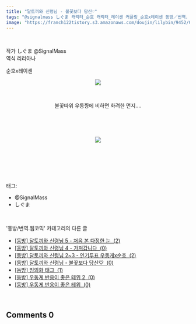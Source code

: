 ```yaml
---
title: "달토끼와 신령님 - 불꽃보다 당신♡"
tags: "@signalmass しぐま 캐릭터_순호 캐릭터_레이센 커플링_순호x레이센 동방／번역．웹코믹"
image: "https://franch122tistory.s3.amazonaws.com/doujin/lilybin/9452/001.jpg"
---
```

<div class="article">
<div class="area_view">
<p><br/></p><p>작가 しぐま @SignalMass<br/>역식 리리아나</p><p>순호x레이센</p><p style="text-align: center;"><span class="imageblock" style="display: inline-block; width: 100%; text-align: center; height: auto; max-width: 100%;"><img src="{{ site.imgserver8 }}/lilybin/9452/001.jpg"/></span></p><p style="text-align: center;"><br/></p><p style="text-align: center;">불꽃따위 우동쨩에 비하면 화려한 먼지....</p><p><br/></p><p><br/></p><p style="text-align: center; clear: none; float: none;"><span class="imageblock" style="display: inline-block; width: 100%; height: auto; max-width: 100%;"><img src="{{ site.imgserver8 }}/lilybin/9452/002.jpg"/></span></p><p style="text-align: center; clear: none; float: none;"><br/></p><p><br/></p>
</div></div><br/>
<div class="tagTrail">
<p>태그: </p>
<ul>
<li>@SignalMass</li>
<li>しぐま</li>
</ul>
</div><br/>
<div class="another">
<p>'동방/번역.웹코믹' 카테고리의 다른 글</p>
<ul>
<li><a href="/lilybin_9456">
[동방] 달토끼와 신령님 5 - 처음 본 다정한 눈  (2)
</a></li>
<li><a href="/lilybin_9455">
[동방] 달토끼와 신령님 4 - 가져갑니다  (0)
</a></li>
<li><a href="/lilybin_9454">
[동방] 달토끼와 신령님 2~3 - 인기투표 우동게x순호  (2)
</a></li>
<li><a href="/lilybin_9452">
[동방] 달토끼와 신령님 - 불꽃보다 당신♡  (0)
</a></li>
<li><a href="/lilybin_9451">
[동방] 빙의화 태그  (1)
</a></li>
<li><a href="/lilybin_8502">
[동방] 우동게 반응이 좋은 테위 2  (0)
</a></li>
<li><a href="/lilybin_8501">
[동방] 우동게 반응이 좋은 테위  (0)
</a></li>
</ul>
</div><br/>
<div class="comment">
<h2 class="bold">Comments <span id="commentCount9452">0</span></h2>
<div style="clear:both;">
<div id="entry9452Comment" style="display:block">
</div>
</div>
</div><br/>
<br/>
<p id="refer"></p>
<br/>

